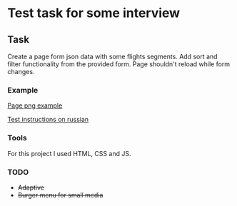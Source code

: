 ﻿# Test task for some interview

## Task

Create a page form json data with some flights segments. Add sort and filter functionality from the provided form. Page shouldn't reload while form changes.

### Example

[Page png example](https://github.com/kerbasi/testTask/blob/main/frontend-test/avia_search_results_.png)

[Test instructions on russian](https://github.com/kerbasi/testTask/blob/main/frontend-test/instructions.md)

### Tools

For this project I used HTML, CSS and JS.

### TODO

- ~~Adaptive~~
- ~~Burger menu for small media~~
